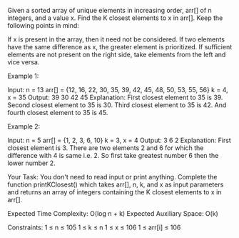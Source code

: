 Given a sorted array of unique elements in increasing order, arr[] of n integers, and a value x. Find the K closest elements to x in arr[].
Keep the following points in mind:

If x is present in the array, then it need not be considered.
If two elements have the same difference as x, the greater element is prioritized.
If sufficient elements are not present on the right side, take elements from the left and vice versa.
 
Example 1:

Input:
n = 13
arr[] = {12, 16, 22, 30, 35, 39, 42, 
         45, 48, 50, 53, 55, 56}
k = 4, x = 35
Output: 39 30 42 45
Explanation: 
First closest element to 35 is 39.
Second closest element to 35 is 30.
Third closest element to 35 is 42.
And fourth closest element to 35 is 45.

Example 2:

Input:
n = 5
arr[] = {1, 2, 3, 6, 10}
k = 3, x = 4
Output: 3 6 2
Explanation: 
First closest element is 3.
There are two elements 2 and 6 for which 
the difference with 4 is same i.e. 2.
So first take greatest number 6 
then the lower number 2.

Your Task:
You don't need to read input or print anything. Complete the function printKClosest() which takes arr[], n, k, and x as input parameters and returns an array of integers containing the K closest elements to x in arr[].


Expected Time Complexity: O(log n + k)
Expected Auxiliary Space: O(k)


Constraints:
1 ≤ n ≤ 105
1 ≤ k ≤ n
1 ≤ x ≤ 106
1 ≤ arr[i] ≤ 106

 

